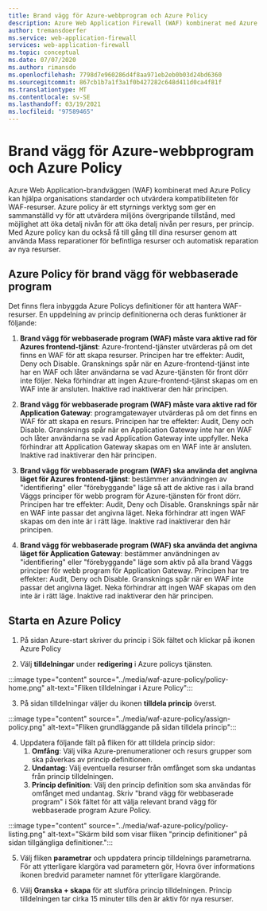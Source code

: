 ```yaml
---
title: Brand vägg för Azure-webbprogram och Azure Policy
description: Azure Web Application Firewall (WAF) kombinerat med Azure Policy kan hjälpa organisations standarder och utvärdera kompatibilitet för WAF-resurser
author: tremansdoerfer
ms.service: web-application-firewall
services: web-application-firewall
ms.topic: conceptual
ms.date: 07/07/2020
ms.author: rimansdo
ms.openlocfilehash: 7798d7e960286d4f8aa971eb2eb0b03d24bd6360
ms.sourcegitcommit: 867cb1b7a1f3a1f0b427282c648d411d0ca4f81f
ms.translationtype: MT
ms.contentlocale: sv-SE
ms.lasthandoff: 03/19/2021
ms.locfileid: "97589465"
---
```

# <a name="azure-web-application-firewall-and-azure-policy"></a>Brand vägg för Azure-webbprogram och Azure Policy

Azure Web Application-brandväggen (WAF) kombinerat med Azure Policy kan hjälpa organisations standarder och utvärdera kompatibiliteten för WAF-resurser. Azure policy är ett styrnings verktyg som ger en sammanställd vy för att utvärdera miljöns övergripande tillstånd, med möjlighet att öka detalj nivån för att öka detalj nivån per resurs, per princip. Med Azure policy kan du också få till gång till dina resurser genom att använda Mass reparationer för befintliga resurser och automatisk reparation av nya resurser.

## <a name="azure-policy-for-web-application-firewall"></a>Azure Policy för brand vägg för webbaserade program

Det finns flera inbyggda Azure Policys definitioner för att hantera WAF-resurser. En uppdelning av princip definitionerna och deras funktioner är följande:

1. **Brand vägg för webbaserade program (WAF) måste vara aktive rad för Azures frontend-tjänst**: Azure-frontend-tjänster utvärderas på om det finns en WAF för att skapa resurser. Principen har tre effekter: Audit, Deny och Disable. Gransknings spår när en Azure-frontend-tjänst inte har en WAF och låter användarna se vad Azure-tjänsten för front dörr inte följer. Neka förhindrar att ingen Azure-frontend-tjänst skapas om en WAF inte är ansluten. Inaktive rad inaktiverar den här principen.

2. **Brand vägg för webbaserade program (WAF) måste vara aktive rad för Application Gateway**: programgatewayer utvärderas på om det finns en WAF för att skapa en resurs. Principen har tre effekter: Audit, Deny och Disable. Gransknings spår när en Application Gateway inte har en WAF och låter användarna se vad Application Gateway inte uppfyller. Neka förhindrar att Application Gateway skapas om en WAF inte är ansluten. Inaktive rad inaktiverar den här principen.

3. **Brand vägg för webbaserade program (WAF) ska använda det angivna läget för Azures frontend-tjänst**: bestämmer användningen av "identifiering" eller "förebyggande" läge så att de aktive ras i alla brand Väggs principer för webb program för Azure-tjänsten för front dörr. Principen har tre effekter: Audit, Deny och Disable. Gransknings spår när en WAF inte passar det angivna läget. Neka förhindrar att ingen WAF skapas om den inte är i rätt läge. Inaktive rad inaktiverar den här principen.

4. **Brand vägg för webbaserade program (WAF) ska använda det angivna läget för Application Gateway**: bestämmer användningen av "identifiering" eller "förebyggande" läge som aktiv på alla brand Väggs principer för webb program för Application Gateway. Principen har tre effekter: Audit, Deny och Disable. Gransknings spår när en WAF inte passar det angivna läget. Neka förhindrar att ingen WAF skapas om den inte är i rätt läge. Inaktive rad inaktiverar den här principen.

## <a name="launch-an-azure-policy"></a>Starta en Azure Policy

1.  På sidan Azure-start skriver du princip i Sök fältet och klickar på ikonen Azure Policy

2.  Välj **tilldelningar** under **redigering** i Azure policys tjänsten.

:::image type="content" source="../media/waf-azure-policy/policy-home.png" alt-text="Fliken tilldelningar i Azure Policy":::

3.  På sidan tilldelningar väljer du ikonen **tilldela princip** överst.

:::image type="content" source="../media/waf-azure-policy/assign-policy.png" alt-text="Fliken grundläggande på sidan tilldela princip":::

4.  Uppdatera följande fält på fliken för att tilldela princip sidor:
    1.  **Omfång**: Välj vilka Azure-prenumerationer och resurs grupper som ska påverkas av princip definitionen.
    2.  **Undantag**: Välj eventuella resurser från omfånget som ska undantas från princip tilldelningen.
    3.  **Princip definition**: Välj den princip definition som ska användas för omfånget med undantag. Skriv "brand vägg för webbaserade program" i Sök fältet för att välja relevant brand vägg för webbaserade program Azure Policy.

:::image type="content" source="../media/waf-azure-policy/policy-listing.png" alt-text="Skärm bild som visar fliken &quot;princip definitioner&quot; på sidan tillgängliga definitioner.":::

5.  Välj fliken **parametrar** och uppdatera princip tilldelnings parametrarna. För att ytterligare klargöra vad parametern gör, Hovra över informations ikonen bredvid parameter namnet för ytterligare klargörande.

6.  Välj **Granska + skapa** för att slutföra princip tilldelningen. Princip tilldelningen tar cirka 15 minuter tills den är aktiv för nya resurser.
